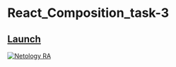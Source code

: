 # React_Composition_task-3

## [Launch](https://johnnystorm19.github.io/RA_Composition_task-3/)

[![Netology RA](https://github.com/JohnnyStorm19/RA_Composition_task-3/actions/workflows/web.yml/badge.svg)](https://github.com/JohnnyStorm19/RA_Composition_task-3/actions/workflows/web.yml)



